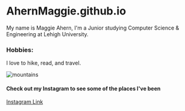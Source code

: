 # AhernMaggie.github.io

My name is Maggie Ahern, I'm a Junior studying Computer Science & Engineering at Lehigh University. 

### Hobbies:
I love to hike, read, and travel.

![mountains](https://images.pexels.com/photos/618833/pexels-photo-618833.jpeg?auto=compress&cs=tinysrgb&h=350)

#### Check out my Instagram to see some of the places I've been
[Instagram Link](https://www.instagram.com/follow_the_horizon)






